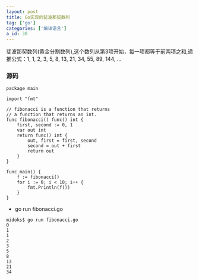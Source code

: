 ```yaml
---
layout: post
title: Go实现的斐波那契数列
tag: ['go']
categories: ['编译语言']
a_id: 30
---
```


斐波那契数列(黄金分割数列),这个数列从第3项开始，每一项都等于前两项之和,递推公式：1, 1, 2, 3, 5, 8, 13, 21, 34, 55, 89, 144, ...

### 源码

```
package main
 
import "fmt"
 
// fibonacci is a function that returns
// a function that returns an int.
func fibonacci() func() int {
    first, second := 0, 1
    var out int
    return func() int {
        out, first = first, second
        second = out + first
        return out
    }
}
 
func main() {
    f := fibonacci()
    for i := 0; i < 10; i++ {
        fmt.Println(f())
    }
}

```

- go run fibonacci.go 

```
midoks$ go run fibonacci.go 
0
1
1
2
3
5
8
13
21
34
```




